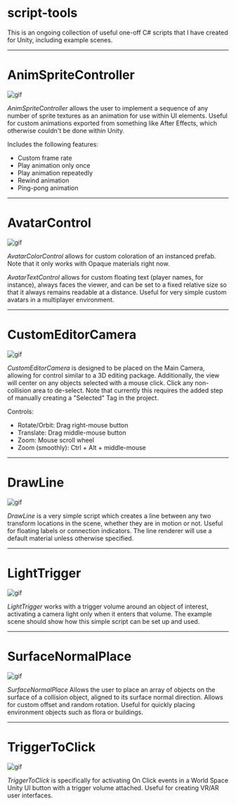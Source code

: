 # script-tools

This is an ongoing collection of useful one-off C# scripts that I have created for Unity, including example scenes.

-------------------

AnimSpriteController
=======

![gif](https://imgur.com/Ol4JuGC.gif)

*AnimSpriteController* allows the user to implement a sequence of any number of sprite textures as an animation for use within UI elements. 
Useful for custom animations exported from something like After Effects, which otherwise couldn't be done within Unity.

Includes the following features:
- Custom frame rate
- Play animation only once
- Play animation repeatedly
- Rewind animation
- Ping-pong animation

-------------------

AvatarControl
=======

![gif](https://imgur.com/JjD2MMs.gif)

*AvatarColorControl* allows for custom coloration of an instanced prefab. Note that it only works with Opaque materials right now.

*AvatarTextControl* allows for custom floating text (player names, for instance), always faces the viewer, and can be set to a fixed relative size so that it always remains readable at a distance.
Useful for very simple custom avatars in a multiplayer environment.

-------------------

CustomEditorCamera
=======

![gif](https://imgur.com/ADkJXaN.gif)

*CustomEditorCamera* is designed to be placed on the Main Camera, allowing for control similar to a 3D editing package.
Additionally, the view will center on any objects selected with a mouse click. Click any non-collision area to de-select.
Note that currently this requires the added step of manually creating a "Selected" Tag in the project.

Controls:
- Rotate/Orbit: Drag right-mouse button
- Translate: Drag middle-mouse button
- Zoom: Mouse scroll wheel
- Zoom (smoothly): Ctrl + Alt + middle-mouse

-------------------

DrawLine
=======

![gif](https://imgur.com/ZGyqU73.gif)

*DrawLine* is a very simple script which creates a line between any two transform locations in the scene, whether they are in motion or not. Useful for floating labels or connection indicators. The line renderer will use a default material unless otherwise specified.

-------------------

LightTrigger
=======

![gif](https://imgur.com/kFUpzft.gif)

*LightTrigger* works with a trigger volume around an object of interest, activating a camera light only when it enters that volume.
The example scene should show how this simple script can be set up and used.

-------------------

SurfaceNormalPlace
=======

![gif](https://imgur.com/xd4DwnZ.gif)

*SurfaceNormalPlace* Allows the user to place an array of objects on the surface of a collision object, aligned to its surface normal direction. Allows for custom offset and random rotation.
Useful for quickly placing environment objects such as flora or buildings.

-------------------

TriggerToClick
=======

![gif](https://imgur.com/IeYO9lD.gif)

*TriggerToClick* is specifically for activating On Click events in a World Space Unity UI button with a trigger volume attached.
Useful for creating VR/AR user interfaces.



